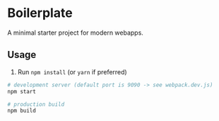 # Boilerplate

A minimal starter project for modern webapps.

## Usage

1. Run `npm install` (or `yarn` if preferred)

```sh
# development server (default port is 9090 -> see webpack.dev.js)
npm start

# production build
npm build
```
